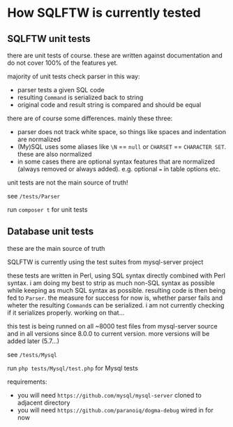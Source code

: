 
How SQLFTW is currently tested
==============================

SQLFTW unit tests
-----------------

there are unit tests of course. these are written against documentation and do not cover 100% of the features yet.

majority of unit tests check parser in this way:
- parser tests a given SQL code
- resulting `Command` is serialized back to string
- original code and result string is compared and should be equal

there are of course some differences. mainly these three:
- parser does not track white space, so things like spaces and indentation are normalized
- (My)SQL uses some aliases like `\N` == `null` or `CHARSET` == `CHARACTER SET`. these are also normalized
- in some cases there are optional syntax features that are normalized (always removed or always added). e.g. optional `=` in table options etc.

unit tests are not the main source of truth!

see `/tests/Parser`

run `composer t` for unit tests


Database unit tests
-------------------

these are the main source of truth

SQLFTW is currently using the test suites from mysql-server project

these tests are written in Perl, using SQL syntax directly combined with Perl syntax. i am doing my best to strip 
as much non-SQL syntax as possible while keeping as much SQL syntax as possible. resulting code is then being fed to
`Parser`. the measure for success for now is, whether parser fails and wheter the resulting `Command`s can be serialized. 
i am not currently checking if it serializes properly. working on that...

this test is being runned on all ~8000 test files from mysql-server source and in all versions since 8.0.0 to current version.
more versions will be added later (5.7...)

see `/tests/Mysql`

run `php tests/Mysql/test.php` for Mysql tests

requirements:
- you will need `https://github.com/mysql/mysql-server` cloned to adjacent directory
- you will need `https://github.com/paranoiq/dogma-debug` wired in for now
